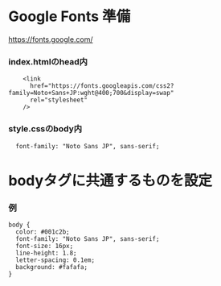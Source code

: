 # Google Fonts 準備
https://fonts.google.com/

### index.htmlのhead内
```
    <link
      href="https://fonts.googleapis.com/css2?family=Noto+Sans+JP:wght@400;700&display=swap"
      rel="stylesheet"
    />
```

### style.cssのbody内

```
  font-family: "Noto Sans JP", sans-serif;
```

# bodyタグに共通するものを設定

### 例

```
body {
  color: #001c2b;
  font-family: "Noto Sans JP", sans-serif;
  font-size: 16px;
  line-height: 1.8;
  letter-spacing: 0.1em;
  background: #fafafa;
}
```
